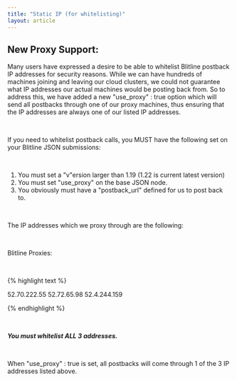 ```yaml
---
title: "Static IP (for whitelisting)"
layout: article
---
```


## New Proxy Support:

Many users have expressed a desire to be able to whitelist Blitline postback IP addresses for security reasons.
While we can have hundreds of machines joining and leaving our cloud clusters, we could not guarantee what IP addresses
our actual machines would be posting back from. So to address this, we have added a new "use_proxy" : true option which will
send all postbacks through one of our proxy machines, thus ensuring that the IP addresses are always one of our listed IP addresses.

<br/>

If you need to whitelist postback calls, you MUST have the following set on your Blitline JSON submissions:

<br/>

1. You must set a "v"ersion larger than 1.19 (1.22 is current latest version)
2. You must set "use_proxy" on the base JSON node.
3. You obviously must have a "postback_url" defined for us to post back to.

<br/>

The IP addresses which we proxy through are the following:

<br/>

Blitline Proxies:

<br/>

{% highlight text %}

52.70.222.55
52.72.65.98
52.4.244.159

{% endhighlight %}

<br/>

***You must whitelist ALL 3 addresses.***

<br/>

When "use_proxy" : true is set, all postbacks will come through 1 of the 3 IP addresses listed above.


